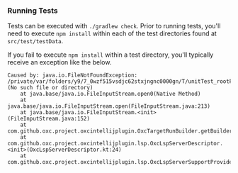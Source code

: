 ### Running Tests

Tests can be executed with `./gradlew check`. Prior to running tests, you'll need to execute `npm install` within each
of the test directories found at `src/test/testData`.

If you fail to execute `npm install` within a test directory, you'll typically receive an exception like the below.

```
Caused by: java.io.FileNotFoundException: /private/var/folders/y9/7_0wzf515vsdjc62stxjngnc0000gn/T/unitTest_rootFileHighlighting_2yF2NjR6MfHBbuoM6d9V6JBZdFT/unitTest13365413598591665525/node_modules/oxlint/bin/oxc_language_server (No such file or directory)
	at java.base/java.io.FileInputStream.open0(Native Method)
	at java.base/java.io.FileInputStream.open(FileInputStream.java:213)
	at java.base/java.io.FileInputStream.<init>(FileInputStream.java:152)
	at com.github.oxc.project.oxcintellijplugin.OxcTargetRunBuilder.getBuilder(OxcTargetRun.kt:99)
	at com.github.oxc.project.oxcintellijplugin.lsp.OxcLspServerDescriptor.<init>(OxcLspServerDescriptor.kt:24)
	at com.github.oxc.project.oxcintellijplugin.lsp.OxcLspServerSupportProvider.fileOpened(OxcLspServerSupportProvider.kt:41)
```
